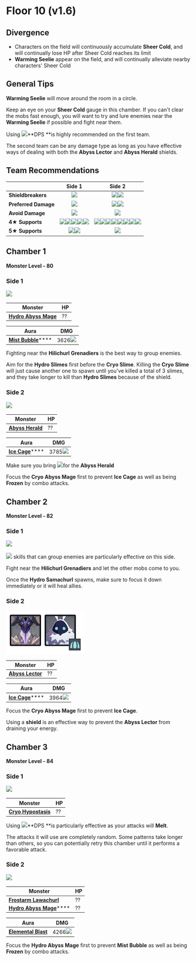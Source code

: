# Floor 10 (v1.6)

## Divergence

* Characters on the field will continuously accumulate **Sheer Cold**, and will continually lose HP after Sheer Cold reaches its limit
* **Warming Seelie** appear on the field, and will continually alleviate nearby characters' Sheer Cold

## General Tips

**Warming Seelie** will move around the room in a circle.

Keep an eye on your **Sheer Cold** gauge in this chamber. If you can't clear the mobs fast enough, you will want to try and lure enemies near the **Warming Seelie** if possible and fight near them.

Using ![](../../.gitbook/assets/pyro_small.png)**DPS **is highly recommended on the first team. 

The second team can be any damage type as long as you have effective ways of dealing with both the **Abyss Lector** and **Abyss Herald** shields.

## Team Recommendations

|                      |                                                                                                                                Side 1                                                                                                                               |                                                                                                                                                                                                            Side 2                                                                                                                                                                                                            |
| -------------------- | :-----------------------------------------------------------------------------------------------------------------------------------------------------------------------------------------------------------------------------------------------------------------: | :--------------------------------------------------------------------------------------------------------------------------------------------------------------------------------------------------------------------------------------------------------------------------------------------------------------------------------------------------------------------------------------------------------------------------: |
| **Shieldbreakers**   |                                                                                                              ![](../../.gitbook/assets/pyro_small.png)                                                                                                              |                                                                                                                                                                      ![](../../.gitbook/assets/pyro_small.png)![](../../.gitbook/assets/cryo_small.png)                                                                                                                                                                      |
| **Preferred Damage** |                                                                                                              ![](../../.gitbook/assets/pyro_small.png)                                                                                                              |                                                                                                                                                                      ![](../../.gitbook/assets/pyro_small.png)![](../../.gitbook/assets/cryo_small.png)                                                                                                                                                                      |
| **Avoid Damage**     |                                                                                                              ![](../../.gitbook/assets/cryo_small.png)                                                                                                              |                                                                                                                                                                                          ![](../../.gitbook/assets/hydro_small.png)                                                                                                                                                                                          |
| **4**★ **Supports**  | ![](../../.gitbook/assets/ui_avataricon_amber.png)![](../../.gitbook/assets/ui_avataricon_bennett.png)![](../../.gitbook/assets/ui_avataricon_xiangling.png)![](../../.gitbook/assets/ui_avataricon_xinyan.png)![](../../.gitbook/assets/ui_avataricon_sucrose.png) | ![](../../.gitbook/assets/ui_avataricon_amber.png)![](../../.gitbook/assets/ui_avataricon_bennett.png)![](../../.gitbook/assets/ui_avataricon_xiangling.png)![](../../.gitbook/assets/ui_avataricon_xinyan.png)![](../../.gitbook/assets/ui_avataricon_chongyun.png)![](../../.gitbook/assets/ui_avataricon_diona.png)![](../../.gitbook/assets/ui_avataricon_kaeya.png)![](../../.gitbook/assets/ui_avataricon_rosaria.png) |
| **5**★ **Supports**  |                                                                             ![](../../.gitbook/assets/ui_avataricon_lumine_anemo.png)![](../../.gitbook/assets/ui_avataricon_venti.png)                                                                             |                                                                                                                                                                                     ![](../../.gitbook/assets/ui_avataricon_zhongli.png)                                                                                                                                                                                     |

## Chamber 1

**Monster Level - 80**

### Side 1

![](<../../.gitbook/assets/10-1-1 (1).png>)

| Monster                                                                        | HP |
| ------------------------------------------------------------------------------ | -- |
| ****[**Hydro Abyss Mage**](../../monsters/abyss-order/hydro-abyss-mage.md)**** | ?? |

| Aura                                                        | DMG                                            |
| ----------------------------------------------------------- | ---------------------------------------------- |
| [**Mist Bubble**](../../mechanics/auras/mist-bubble.md)**** | 3626![](../../.gitbook/assets/hydro_small.png) |

Fighting near the **Hilichurl Grenadiers** is the best way to group enemies.

Aim for the **Hydro Slimes** first before the **Cryo Slime**. Killing the **Cryo Slime** will just cause another one to spawn until you've killed a total of 3 slimes, and they take longer to kill than **Hydro Slimes** because of the shield.

### Side 2

![](<../../.gitbook/assets/10-1-2 (1).png>)

| Monster                                                                | HP |
| ---------------------------------------------------------------------- | -- |
| ****[**Abyss Herald**](../../monsters/abyss-order/abyss-herald.md)**** | ?? |

| Aura                                                  | DMG                                           |
| ----------------------------------------------------- | --------------------------------------------- |
| [**Ice Cage**](../../mechanics/auras/ice-cage.md)**** | 3785![](../../.gitbook/assets/cryo_small.png) |

Make sure you bring ![](../../.gitbook/assets/cryo_small.png)for the **Abyss Herald**

Focus the **Cryo Abyss Mage** first to prevent **Ice Cage** as well as being **Frozen** by combo attacks.

## Chamber 2

**Monster Level - 82**

### Side 1

![](<../../.gitbook/assets/10-2-1 (1).png>)

![](../../.gitbook/assets/anemo_small.png) skills that can group enemies are particularly effective on this side.

Fight near the **Hilichurl Grenadiers** and let the other mobs come to you.

Once the **Hydro Samachurl** spawns, make sure to focus it down immediately or it will heal allies.

### Side 2

![](<../../.gitbook/assets/10-2-2 (2) (1).png>)

| Monster                                                                | HP |
| ---------------------------------------------------------------------- | -- |
| ****[**Abyss Lector**](../../monsters/abyss-order/abyss-lector.md)**** | ?? |

| Aura                                                  | DMG                                           |
| ----------------------------------------------------- | --------------------------------------------- |
| [**Ice Cage**](../../mechanics/auras/ice-cage.md)**** | 3964![](../../.gitbook/assets/cryo_small.png) |





Focus the **Cryo Abyss Mage** first to prevent **Ice Cage**.

Using a **shield** is an effective way to prevent the **Abyss Lector** from draining your energy.

## Chamber 3

**Monster Level - 84**

### Side 1

![](../../.gitbook/assets/hypostasis-cryo.png)

| Monster                                                                 | HP |
| ----------------------------------------------------------------------- | -- |
| ****[**Cryo Hypostasis**](../../monsters/elites/cryo-hypostasis.md)**** | ?? |

Using ![](../../.gitbook/assets/pyro_small.png)**DPS **is particularly effective as your attacks will **Melt**.

The attacks it will use are completely random. Some patterns take longer than others, so you can potentially retry this chamber until it performs a favorable attack.

### Side 2

![](<../../.gitbook/assets/10-3-2 (1).png>)

| Monster                                                                           | HP |
| --------------------------------------------------------------------------------- | -- |
| ****[**Frostarm Lawachurl**](../../monsters/hilichurls/frostarm-lawachurl.md)**** | ?? |
| [**Hydro Abyss Mage**](../../monsters/abyss-order/hydro-abyss-mage.md)****        | ?? |

| Aura                                                                    | DMG                                            |
| ----------------------------------------------------------------------- | ---------------------------------------------- |
| ****[**Elemental Blast**](../../mechanics/auras/elemental-blast.md)**** | 4266![](../../.gitbook/assets/hydro_small.png) |

Focus the **Hydro Abyss Mage** first to prevent **Mist Bubble** as well as being **Frozen** by combo attacks.
